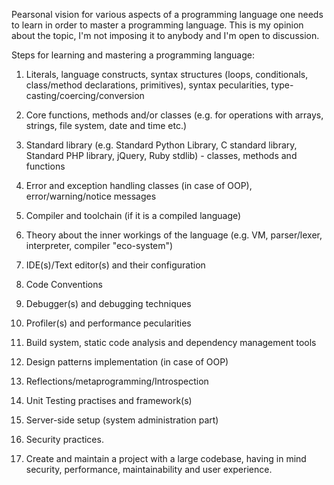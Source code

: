 Pearsonal vision for various aspects of a programming language one needs to learn in order to
master a programming language. This is my opinion about the topic, I'm not imposing it to
anybody and I'm open to discussion.

Steps for learning and mastering a programming language:

1. Literals, language constructs, syntax structures (loops, conditionals, class/method
	declarations, primitives), syntax pecularities, type-casting/coercing/conversion
2. Core functions, methods and/or classes (e.g. for operations with arrays, strings,
   file system, date and time etc.)
3. Standard library (e.g. Standard Python Library, C standard library,
	Standard PHP library, jQuery, Ruby stdlib) -
    classes, methods and functions
4. Error and exception handling classes (in case of OOP), error/warning/notice messages
5. Compiler and toolchain (if it is a compiled language)
6. Theory about the inner workings of the language (e.g. VM, parser/lexer,
	interpreter, compiler "eco-system")
7. IDE(s)/Text editor(s) and their configuration
8. Code Conventions
9. Debugger(s) and debugging techniques
10. Profiler(s) and performance pecularities
11. Build system, static code analysis and dependency management tools
12. Design patterns implementation (in case of OOP)
14. Reflections/metaprogramming/Introspection
15. Unit Testing practises and framework(s)
16. Server-side setup (system administration part)
17. Security practices.

18. Create and maintain a project with a large codebase,
having in mind security, performance, maintainability
and user experience.
